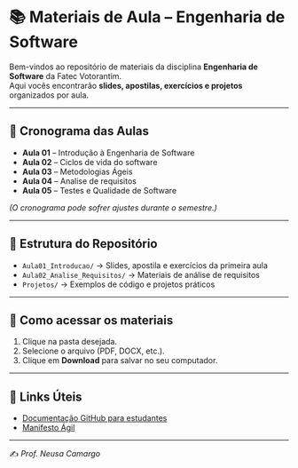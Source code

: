 # 📚 Materiais de Aula – Engenharia de Software

Bem-vindos ao repositório de materiais da disciplina **Engenharia de Software** da Fatec Votorantim.  
Aqui vocês encontrarão **slides, apostilas, exercícios e projetos** organizados por aula.

---

## 📅 Cronograma das Aulas
- **Aula 01** – Introdução à Engenharia de Software  
- **Aula 02** – Ciclos de vida do software  
- **Aula 03** – Metodologias Ágeis  
- **Aula 04** – Analise de requisitos   
- **Aula 05** – Testes e Qualidade de Software  

*(O cronograma pode sofrer ajustes durante o semestre.)*

---

## 📂 Estrutura do Repositório
- `Aula01_Introducao/` → Slides, apostila e exercícios da primeira aula  
- `Aula02_Analise_Requisitos/` → Materiais de análise de requisitos  
- `Projetos/` → Exemplos de código e projetos práticos  

---

## 📌 Como acessar os materiais
1. Clique na pasta desejada.  
2. Selecione o arquivo (PDF, DOCX, etc.).  
3. Clique em **Download** para salvar no seu computador.  

---

## 🔗 Links Úteis

- [Documentação GitHub para estudantes](https://education.github.com)  
- [Manifesto Ágil](https://agilemanifesto.org/iso/ptbr/manifesto.html)  

---

✍️ *Prof. Neusa Camargo*  

